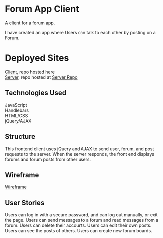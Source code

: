 # Forum App Client

A client for a forum app.

I have created an app where Users can talk to each other by posting on a Forum.

# Deployed Sites

[Client](https://jasonfiammetta.github.io/Forum-Client/), repo hosted here   
[Server](https://sheltered-crag-25267.herokuapp.com), repo hosted at [Server Repo](https://github.com/jasonfiammetta/Forum-Server)

## Technologies Used

JavaScript  
Handlebars  
HTML/CSS  
jQuery/AJAX  

## Structure

This frontend client uses jQuery and AJAX to send user, forum, and post requests to the server.
When the server responds, the front end displays forums and forum posts from other users.

## Wireframe

[Wireframe](images/Wireframe.jpg)

## User Stories

Users can log in with a secure password, and can log out manually, or exit the page.
Users can send messages to a forum and read messages from a forum.
Users can delete their accounts.
Users can edit their own posts.
Users can see the posts of others.
Users can create new forum boards.
